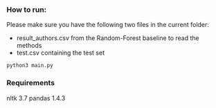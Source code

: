 ### How to run:
Please make sure you have the following two files in the current folder:
- result_authors.csv from the Random-Forest baseline to read the methods
- test.csv containing the test set

```
python3 main.py
```

### Requirements
nltk            3.7
pandas          1.4.3
